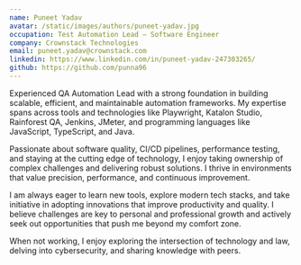 ```yaml
---
name: Puneet Yadav
avatar: /static/images/authors/puneet-yadav.jpg
occupation: Test Automation Lead – Software Engineer
company: Crownstack Technologies
email: puneet.yadav@crownstack.com
linkedin: https://www.linkedin.com/in/puneet-yadav-247303265/
github: https://github.com/punna96
---
```


Experienced QA Automation Lead with a strong foundation in building scalable, efficient, and maintainable automation frameworks. My expertise spans across tools and technologies like Playwright, Katalon Studio, Rainforest QA, Jenkins, JMeter, and programming languages like JavaScript, TypeScript, and Java.

Passionate about software quality, CI/CD pipelines, performance testing, and staying at the cutting edge of technology, I enjoy taking ownership of complex challenges and delivering robust solutions. I thrive in environments that value precision, performance, and continuous improvement.

I am always eager to learn new tools, explore modern tech stacks, and take initiative in adopting innovations that improve productivity and quality. I believe challenges are key to personal and professional growth and actively seek out opportunities that push me beyond my comfort zone.

When not working, I enjoy exploring the intersection of technology and law, delving into cybersecurity, and sharing knowledge with peers.
